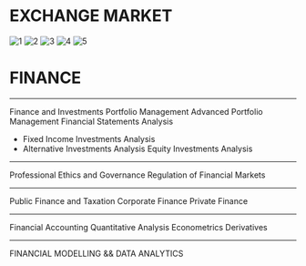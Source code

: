 # EXCHANGE MARKET

![1](https://github.com/user-attachments/assets/d6aee738-d8c0-4113-a8d4-1a5701a4a98a)
![2](https://github.com/user-attachments/assets/3dcf0cf1-5f7a-406c-9291-b9d8b0e87793)
![3](https://github.com/user-attachments/assets/858155af-46fd-41a4-8795-8b876a201bbd)
![4](https://github.com/user-attachments/assets/36d5bb3a-3303-4342-80b8-f803c8004535)
![5](https://github.com/user-attachments/assets/c9d2c8bf-7466-4e91-821e-82aa00eeb6d0)

 # FINANCE
 
 ----------------------------

 Finance and Investments
 Portfolio Management
 Advanced Portfolio Management
 Financial Statements Analysis
 * Fixed Income Investments Analysis
 * Alternative Investments Analysis
 Equity Investments Analysis
 
 ----------------------------
 
Professional Ethics and Governance
Regulation of Financial Markets

----------------------------

Public Finance and Taxation
Corporate Finance
Private Finance

----------------------------

 Financial Accounting
 Quantitative Analysis
 Econometrics
 Derivatives

 ----------------------------

 FINANCIAL MODELLING && DATA ANALYTICS


 
